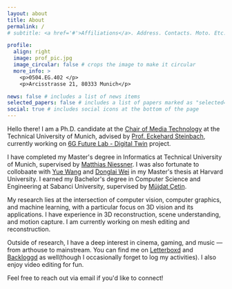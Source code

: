 ```yaml
---
layout: about
title: About
permalink: /
# subtitle: <a href='#'>Affiliations</a>. Address. Contacts. Moto. Etc.

profile:
  align: right
  image: prof_pic.jpg
  image_circular: false # crops the image to make it circular
  more_info: >
    <p>0504.EG.402 </p>
    <p>Arcisstrasse 21, 80333 Munich</p>

news: false # includes a list of news items
selected_papers: false # includes a list of papers marked as "selected={true}"
social: true # includes social icons at the bottom of the page
---
```


Hello there! I am a Ph.D. candidate at the [Chair of Media Technology](https://www.lmt.ei.tum.de/) at the Technical University of Munich, advised by [Prof. Eckehard Steinbach](https://www.lmt.ei.tum.de/en/people/prof-dr-ing-eckehard-steinbach/), currently working on [6G Future Lab - Digital Twin](https://www.6g-future-lab.de/) project.

I have completed my Master's degree in Informatics at Technical University of Munich, supervised by [Matthias Niessner](https://www.niessnerlab.org/). I was also fortunate to collobaate with [Yue Wang](https://yuewang.xyz/) and [Donglai Wei](https://donglaiw.github.io/) in my Master's thesis at Harvard University. I earned my Bachelor's degree in Computer Science and Engineering at Sabanci University, supervised by [Müjdat Çetin](https://www.hajim.rochester.edu/ece/people/faculty/cetin_mujdat/index.html).

My research lies at the intersection of computer vision, computer graphics, and machine learning, with a particular focus on 3D vision and its applications. I have experience in 3D reconstruction, scene understanding, and motion capture. I am currently working on mesh editing and reconstruction.

Outside of research, I have a deep interest in cinema, gaming, and music — from arthouse to mainstream. You can find me on [Letterboxd](https://letterboxd.com/theycallmefm/) and [Backloggd](https://backloggd.com/u/theycallmefm/) as well(though I occasionally forget to log my activities). I also enjoy video editing for fun.

Feel free to reach out via email if you'd like to connect!
